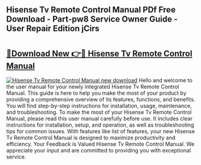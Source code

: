 ## Hisense Tv Remote Control Manual PDf Free Download - Part-pw8 Service Owner Guide - User Repair Edition jCirs

# <h2><a href="http://bc16248.oget.top/?id=Hisense+Tv+Remote+Control+Manual">🔗Download New 👉🔴 Hisense Tv Remote Control Manual</a></h2>

[![Hisense Tv Remote Control Manual new download](https://i.imgur.com/5g1atiW.png)](http://bc16248.oget.top/?id=Hisense+Tv+Remote+Control+Manual)
Hello and welcome to the user manual for your newly integrated Hisense Tv Remote Control Manual. This guide is here to help you make the most of your product by providing a comprehensive overview of its features, functions, and benefits. You will find step-by-step instructions for installation, usage, maintenance, and troubleshooting. To make the most of your Hisense Tv Remote Control Manual, please read this user manual carefully before use. It includes clear instructions for installation, setup, and operation, as well as troubleshooting tips for common issues. With features like list of features, your new Hisense Tv Remote Control Manual is designed to maximize productivity and efficiency. Your Feedback is Valued Hisense Tv Remote Control Manual. We appreciate your input and are committed to providing you with exceptional service.
